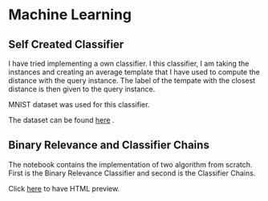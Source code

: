 # Machine Learning 
## Self Created Classifier

I have tried implementing a own classifier. I this classifier, I am taking the instances and creating an average template that I have used to compute the distance with the query instance. The label of the tempate with the closest distance is then given to the query instance. 

MNIST dataset was used for this classifier.

The dataset can be found [here](https://www.kaggle.com/zalando-research/fashionmnist) .

## Binary Relevance and Classifier Chains

The notebook contains the implementation of two algorithm from scratch. First is the Binary Relevance Classifier and second is the Classifier Chains. 

Click [here](https://htmlpreview.github.io/?) to have HTML preview.


